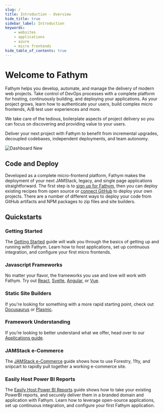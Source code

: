```yaml
---
slug: /
title: Introduction - Overview
hide_title: true
sidebar_label: Introduction
keywords:
    - websites
    - applications
    - azure
    - micro frontends
hide_table_of_contents: true
---
```


# Welcome to Fathym

Fathym helps you develop, automate, and manage the delivery of modern web projects.  Take control of DevOps processes with a complete platform for hosting, continuously building, and deploying your applications.  As your project grows, learn how to authenticate your users, build complex micro frontends, A/B test user experiences and more.

We take care of the tedious, boilerplate aspects of project delivery so you can focus on discovering and providing value to your users.  

Deliver your next project with Fathym to benefit from incremental upgrades, decoupled codebases, independent deployments, and team autonomy.

![Dashboard New](/img/screenshots/dashboard-welcome.png)

## Code and Deploy

Developed as a complete micro-frontend platform, Fathym makes the deployment of your next JAMStack, legacy, and single page applications straightforward.  The first step is to [sign up for Fathym](https://www.fathym.com/dashboard/create-project), then you can deploy existing recipes from open source or [connect GitHub](./getting-started/create-first-project) to deploy your own projects.  There are a number of different ways to deploy your code from GitHub artifacts and NPM packages to zip files and site builders.  

## Quickstarts

### Getting Started

The [Getting Started](./getting-started/setup) guide will walk you through the basics of getting up and running with Fathym.  Learn how to host applications, set up continuous integration, and configure your first micro frontends.

### Javascript Frameworks

No matter your flavor, the frameworks you use and love will work with Fathym.  Try out [React](./guides/deploying/frameworks/react), [Svelte](./guides/deploying/frameworks/svelte), [Angular](./guides/deploying/frameworks/angular), or [Vue](./guides/deploying/frameworks/vue).

### Static Site Builders

If you're looking for something with a more rapid starting point, check out [Docusaurus](./guides/deploying/site-builders/docusaurus-sites) or [Plasmic](./guides/deploying/site-builders/plasmic-sites).

### Framework Understanding

If you’re looking to better understand what we offer, head over to our [Applications guide](./guides/applications/overview).

### JAMStack e-Commerce

The [JAMStack e-Commerce](./guides/deploying/e-commerce/forestry-11ty-snipcart/overview) guide shows how to use Forestry, 11ty, and snipcart to rapidly pull together a working e-commerce site.

### Easily Host Power BI Reports

The [Easily Host Power BI Reports](./guides/deploying/reporting/powerbi-reports) guide shows how to take your existing PowerBI reports, and securely deliver them in a branded domain and application with Fathym.  Learn how to leverage open-source applications, set up continuous integration, and configure your first Fathym application.

<!-- 
### End-to-end IoT

The [end-to-end IoT guide](./guides/end-to-end-iot/overview) takes you through how to get your data from IoT Ensemble (an easy way to start working with IoT) up and running with Fathym.  Learn how to connect applications with your IoT data, setup continuous integration, and configure your first micro frontends.
-->

<!-- ### Micro Frontends

Get the most out of Fathym and explore our micro frontend features 

### A/B Testing

### User Identity

### Domain Security -->

